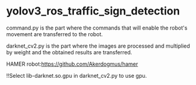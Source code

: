 # yolov3_ros_traffic_sign_detection

command.py is the part where the commands that will enable the robot's movement are transferred to the robot.

darknet_cv2.py is the part where the images are processed and multiplied by weight and the obtained results are transferred.

HAMER robot:https://github.com/Akerdogmus/hamer

!!Select lib-darknet.so.gpu in darknet_cv2.py to use gpu.
